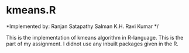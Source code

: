 # kmeans.R
\*Implemented by:
Ranjan Satapathy
Salman K.H.
Ravi Kumar
*/

This is the implementation of kmeans algorithm in R-language. This is the part of my assignment. I didnot use any inbuilt packages given in the R. 

